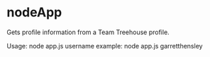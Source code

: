 # nodeApp
Gets profile information from a Team Treehouse profile.

Usage: node app.js username
example: node app.js garretthensley
